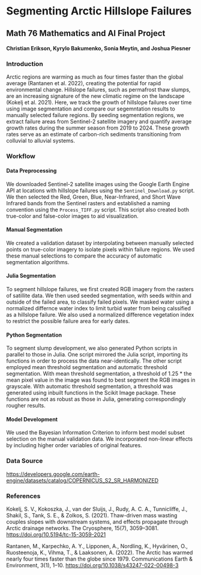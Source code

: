 # Segmenting Arctic Hillslope Failures
## Math 76 Mathematics and AI Final Project
#### Christian Erikson, Kyrylo Bakumenko, Sonia Meytin, and Joshua Piesner

### Introduction

Arctic regions are warming as much as four times faster than the global average (Rantanen et al. 2022), creating the potential for rapid environmental change. Hillslope failures, such as permafrost thaw slumps, are an increasing signature of the new climatic regime on the landscape (Kokelj et al. 2021). Here, we track the growth of hillslope failures over time using image segmentation and compare our segemntation results to manually selected failure regions. By seeding segmentation regions, we extract failure areas from Sentinel-2 satellite imagery and quantify average growth rates during the summer season from 2019 to 2024. These growth rates serve as an estimate of carbon-rich sediments transitioning from colluvial to alluvial systems.

### Workflow
#### Data Preprocessing
We downloaded Sentinel-2 satellite images using the Google Earth Engine API at locations with hillslope failures using the `Sentinel_Download.py` script. We then selected the Red, Green, Blue, Near-Infrared, and Short Wave Infrared bands from the Sentinel rasters and established a naming convention using the `Process_TIFF.py` script. This script also created both true-color and false-color images to aid visualization.

#### Manual Segmentation
We created a validation dataset by interpolating between manually selected points on true-color imagery to isolate pixels within failure regions. We used these manual selections to compare the accuracy of automatic segmentation algorithms.

#### Julia Segmentation
To segment hillslope failures, we first created RGB imagery from the rasters of satillite data. We then used seeded segmentation, with seeds within and outside of the failed area, to classify failed pixels. We masked water using a normalized differnce water index to limit turbid water from being calssified as a hillslope failure. We also used a normalized difference vegetation index to restrict the possible failure area for early dates.

#### Python Segmentation
To segment slump development, we also generated Python scripts in parallel to those in Julia. One script mirrored the Julia script, importing its functions in order to process the data near-identically. The other script employed mean threshold segmentation and automatic threshold segmentation. With mean threshold segmentation, a threshold of 1.25 * the mean pixel value in the image was found to best segment the RGB images in grayscale. With automatic threshold segmentation, a threshold was generated using inbuilt functions in the Scikit Image package. These functions are not as robust as those in Julia, generating correspondingly rougher results.

#### Model Development
We used the Bayesian Information Criterion to inform best model subset selection on the manual validation data. We incorporated non-linear effects by including higher order variables of original features.

### Data Source

https://developers.google.com/earth-engine/datasets/catalog/COPERNICUS_S2_SR_HARMONIZED

### References

Kokelj, S. V., Kokoszka, J., van der Sluijs, J., Rudy, A. C. A., Tunnicliffe, J., Shakil, S., Tank, S. E., & Zolkos, S. (2021). Thaw-driven mass wasting couples slopes with downstream systems, and effects propagate through Arctic drainage networks. The Cryosphere, 15(7), 3059–3081. https://doi.org/10.5194/tc-15-3059-2021

Rantanen, M., Karpechko, A. Y., Lipponen, A., Nordling, K., Hyvärinen, O., Ruosteenoja, K., Vihma, T., & Laaksonen, A. (2022). The Arctic has warmed nearly four times faster than the globe since 1979. Communications Earth & Environment, 3(1), 1–10. https://doi.org/10.1038/s43247-022-00498-3

